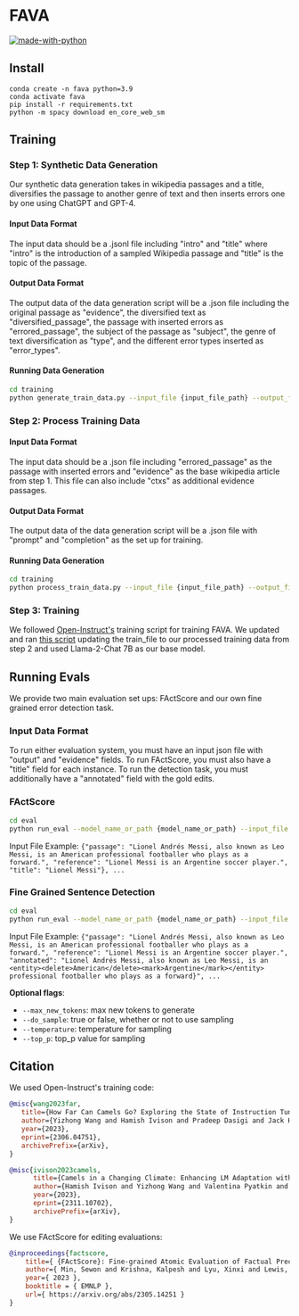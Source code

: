 # FAVA

[![made-with-python](https://img.shields.io/badge/Made%20with-Python-red.svg)](#python)

## Install
```
conda create -n fava python=3.9
conda activate fava
pip install -r requirements.txt
python -m spacy download en_core_web_sm
```
## Training 

### Step 1: Synthetic Data Generation

Our synthetic data generation takes in wikipedia passages and a title, diversifies the passage to another genre of text and then inserts errors one by one using ChatGPT and GPT-4.

#### Input Data Format
The input data should be a .jsonl file including "intro" and "title" where "intro" is the introduction of a sampled Wikipedia passage and "title" is the topic of the passage.

#### Output Data Format
The output data of the data generation script will be a .json file including the original passage as "evidence", the diversified text as "diversified_passage", the passage with inserted errors as "errored_passage", the subject of the passage as "subject", the genre of text diversification as "type", and the different error types inserted as "error_types".

#### Running Data Generation
```bash
cd training
python generate_train_data.py --input_file {input_file_path} --output_file {output_file_path} --openai_key {your_openai_key}
```

### Step 2: Process Training Data

#### Input Data Format
The input data should be a .json file including "errored_passage" as the passage with inserted errors and "evidence" as the base wikipedia article from step 1. This file can also include "ctxs" as additional evidence passages. 

#### Output Data Format
The output data of the data generation script will be a .json file with "prompt" and "completion" as the set up for training.

#### Running Data Generation
```bash
cd training
python process_train_data.py --input_file {input_file_path} --output_file {output_file_path}
```
### Step 3: Training
We followed [Open-Instruct's](https://github.com/allenai/open-instruct) training script for training FAVA. We updated and ran [this script](https://github.com/allenai/open-instruct/blob/main/scripts/finetune_with_accelerate.sh) updating the train_file to our processed training data from step 2 and used Llama-2-Chat 7B as our base model.

## Running Evals

We provide two main evaluation set ups: FActScore and our own fine grained error detection task. 

### Input Data Format

To run either evaluation system, you must have an input json file with "output" and "evidence" fields. To run FActScore, you must also have a "title" field for each instance. To run the detection task, you must additionally have a "annotated" field with the gold edits.

### FActScore
```bash
cd eval
python run_eval --model_name_or_path {model_name_or_path} --input_file {input_passages_references_titles} --output_file {output_file_path} --metric factscore --openai_key {your_openai_key}
```

Input File Example: `{"passage": "Lionel Andrés Messi, also known as Leo Messi, is an American professional footballer who plays as a forward.", "reference": "Lionel Messi is an Argentine soccer player.", "title": "Lionel Messi"}, ...`

### Fine Grained Sentence Detection
```bash
cd eval
python run_eval --model_name_or_path {model_name_or_path} --input_file {input_passages_references_titles} --output_file {output_file_path} --metric detection
```

Input File Example: `{"passage": "Lionel Andrés Messi, also known as Leo Messi, is an American professional footballer who plays as a forward.", "reference": "Lionel Messi is an Argentine soccer player.", "annotated": "Lionel Andrés Messi, also known as Leo Messi, is an <entity><delete>American</delete><mark>Argentine</mark></entity> professional footballer who plays as a forward}", ...`

**Optional flags**:
- `--max_new_tokens`: max new tokens to generate
- `--do_sample`: true or false, whether or not to use sampling
- `--temperature`: temperature for sampling
- `--top_p`: top_p value for sampling

## Citation

We used Open-Instruct's training code:

```bibtex
@misc{wang2023far,
   title={How Far Can Camels Go? Exploring the State of Instruction Tuning on Open Resources}, 
   author={Yizhong Wang and Hamish Ivison and Pradeep Dasigi and Jack Hessel and Tushar Khot and Khyathi Raghavi Chandu and David Wadden and Kelsey MacMillan and Noah A. Smith and Iz Beltagy and Hannaneh Hajishirzi},
   year={2023},
   eprint={2306.04751},
   archivePrefix={arXiv},
}
```

```bibtex
@misc{ivison2023camels,
      title={Camels in a Changing Climate: Enhancing LM Adaptation with Tulu 2}, 
      author={Hamish Ivison and Yizhong Wang and Valentina Pyatkin and Nathan Lambert and Matthew Peters and Pradeep Dasigi and Joel Jang and David Wadden and Noah A. Smith and Iz Beltagy and Hannaneh Hajishirzi},
      year={2023},
      eprint={2311.10702},
      archivePrefix={arXiv},
}
```

We use FActScore for editing evaluations:

```bibtex
@inproceedings{factscore,
    title={ {FActScore}: Fine-grained Atomic Evaluation of Factual Precision in Long Form Text Generation },
    author={ Min, Sewon and Krishna, Kalpesh and Lyu, Xinxi and Lewis, Mike and Yih, Wen-tau and Koh, Pang Wei and Iyyer, Mohit and Zettlemoyer, Luke and Hajishirzi, Hannaneh },
    year={ 2023 },
    booktitle = { EMNLP },
    url={ https://arxiv.org/abs/2305.14251 }
}
```
